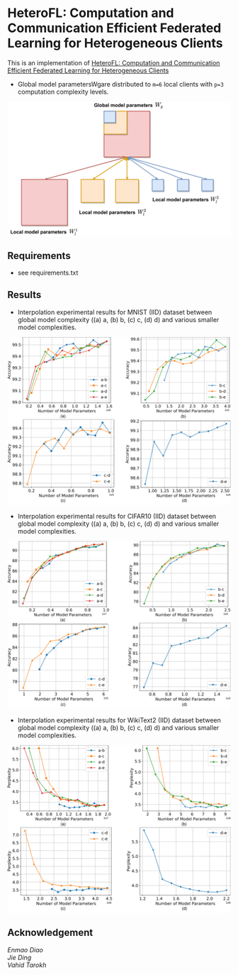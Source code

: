 # HeteroFL: Computation and Communication Efficient Federated Learning for Heterogeneous Clients
This is an implementation of [HeteroFL: Computation and Communication Efficient Federated Learning for Heterogeneous Clients](https://arxiv.org/abs/2010.01264)
- Global model parametersWgare distributed to `m=6` local clients with `p=3` computation complexity levels.
<img src="/assest/HeteroFL.png">


## Requirements
 - see requirements.txt

## Results
- Interpolation experimental results for MNIST (IID) dataset between global model complexity ((a) a, (b) b, (c) c, (d) d) and various smaller model complexities.

![MNIST_interp_iid](/assest/MNIST_interp_iid.png)

- Interpolation experimental results for CIFAR10 (IID) dataset between global model complexity ((a) a, (b) b, (c) c, (d) d) and various smaller model complexities.

![CIFAR10_interp_iid](/assest/CIFAR10_interp_iid.png)

- Interpolation experimental results for WikiText2 (IID) dataset between global model complexity ((a) a, (b) b, (c) c, (d) d) and various smaller model complexities.

![WikiText2_interp_iid](/assest/WikiText2_interp_iid.png)

## Acknowledgement
*Enmao Diao  
Jie Ding  
Vahid Tarokh*
